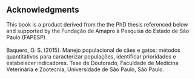 ## Acknowledgments

This book is a product derived from the the PhD thesis referenced below and supported by the Fundação de Amapro à Pesquisa do Estado de São Paulo (FAPESP).  
<br>
Baquero, O. S. (2015). Manejo populacional de cães e gatos: métodos quantitativos para caracterizar populações, identificar prioridades e estabelecer indicadores. Tese de Doutorado, Faculdade de Medicina Veterinária e Zootecnia, Universidade de São Paulo, São Paulo.